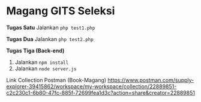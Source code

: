 ﻿# Magang GITS Seleksi
 
 **Tugas Satu**
Jalankan `php test1.php`

**Tugas Dua**
Jalankan `php test2.php`

**Tugas Tiga (Back-end)**

 1. Jalankan `npm install` 
 2. Jalankan `node server.js`

Link Collection Postman (Book-Magang)
https://www.postman.com/supply-explorer-39415862/workspace/my-workspace/collection/22889851-c2c230c1-6b80-47fc-885f-72699fea1d3c?action=share&creator=22889851
